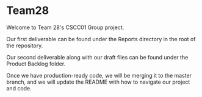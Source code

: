 # Team28

Welcome to Team 28's CSCC01 Group project.

Our first deliverable can be found under the Reports directory in the root of the repository.

Our second deliverable along with our draft files can be found under the Product Backlog folder.

Once we have production-ready code, we will be merging it to the master branch, and we will update the README with how to navigate our project and code.
